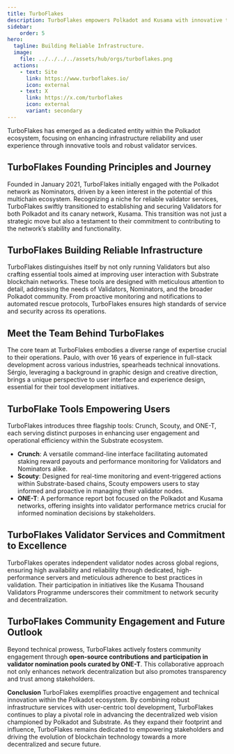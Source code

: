 ```yaml
---
title: TurboFlakes
description: TurboFlakes empowers Polkadot and Kusama with innovative tools &amp; secure validator services for decentralized blockchain networks.
sidebar:
    order: 5
hero:
  tagline: Building Reliable Infrastructure.
  image: 
    file: ../../../../assets/hub/orgs/turboflakes.png
  actions:
    - text: Site
      link: https://www.turboflakes.io/
      icon: external
    - text: X
      link: https://x.com/turboflakes
      icon: external
      variant: secondary
---
```


TurboFlakes has emerged as a dedicated entity within the Polkadot ecosystem, focusing on enhancing infrastructure reliability and user experience through innovative tools and robust validator services.

## TurboFlakes Founding Principles and Journey
Founded in January 2021, TurboFlakes initially engaged with the Polkadot network as Nominators, driven by a keen interest in the potential of this multichain ecosystem. Recognizing a niche for reliable validator services, TurboFlakes swiftly transitioned to establishing and securing Validators for both Polkadot and its canary network, Kusama. This transition was not just a strategic move but also a testament to their commitment to contributing to the network’s stability and functionality.

## TurboFlakes Building Reliable Infrastructure
TurboFlakes distinguishes itself by not only running Validators but also crafting essential tools aimed at improving user interaction with Substrate blockchain networks. These tools are designed with meticulous attention to detail, addressing the needs of Validators, Nominators, and the broader Polkadot community. From proactive monitoring and notifications to automated rescue protocols, TurboFlakes ensures high standards of service and security across its operations.

## Meet the Team Behind TurboFlakes
The core team at TurboFlakes embodies a diverse range of expertise crucial to their operations. Paulo, with over 16 years of experience in full-stack development across various industries, spearheads technical innovations. Sérgio, leveraging a background in graphic design and creative direction, brings a unique perspective to user interface and experience design, essential for their tool development initiatives.

## TurboFlake Tools Empowering Users
TurboFlakes introduces three flagship tools: Crunch, Scouty, and ONE-T, each serving distinct purposes in enhancing user engagement and operational efficiency within the Substrate ecosystem.

- **Crunch**: A versatile command-line interface facilitating automated staking reward payouts and performance monitoring for Validators and Nominators alike.
- **Scouty**: Designed for real-time monitoring and event-triggered actions within Substrate-based chains, Scouty empowers users to stay informed and proactive in managing their validator nodes.
- **ONE-T**: A performance report bot focused on the Polkadot and Kusama networks, offering insights into validator performance metrics crucial for informed nomination decisions by stakeholders.

## TurboFlakes Validator Services and Commitment to Excellence
TurboFlakes operates independent validator nodes across global regions, ensuring high availability and reliability through dedicated, high-performance servers and meticulous adherence to best practices in validation. Their participation in initiatives like the Kusama Thousand Validators Programme underscores their commitment to network security and decentralization.

## TurboFlakes Community Engagement and Future Outlook
Beyond technical prowess, TurboFlakes actively fosters community engagement through **open-source contributions and participation in validator nomination pools curated by ONE-T**. This collaborative approach not only enhances network decentralization but also promotes transparency and trust among stakeholders.

**Conclusion**
TurboFlakes exemplifies proactive engagement and technical innovation within the Polkadot ecosystem. By combining robust infrastructure services with user-centric tool development, TurboFlakes continues to play a pivotal role in advancing the decentralized web vision championed by Polkadot and Substrate. As they expand their footprint and influence, TurboFlakes remains dedicated to empowering stakeholders and driving the evolution of blockchain technology towards a more decentralized and secure future.
